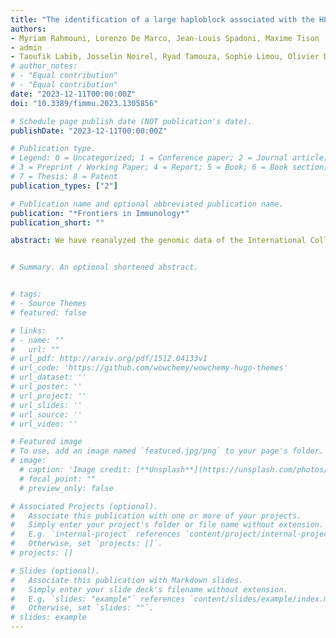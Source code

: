 ```yaml
---
title: "The identification of a large haploblock associated with the HLA-B*57 allele may explain its massive effect for HIV-1 control"
authors:
- Myriam Rahmouni, Lorenzo De Marco, Jean-Louis Spadoni, Maxime Tison
- admin
- Taoufik Labib, Josselin Noirel, Ryad Tamouza, Sophie Limou, Olivier Delaneau, Jacques Fellay, Armand Bensussan, Sigrid Le Clerc, Paul J McLaren, Jean-François Zagury
# author_notes:
# - "Equal contribution"
# - "Equal contribution"
date: "2023-12-11T00:00:00Z"
doi: "10.3389/fimmu.2023.1305856"

# Schedule page publish date (NOT publication's date).
publishDate: "2023-12-11T00:00:00Z"

# Publication type.
# Legend: 0 = Uncategorized; 1 = Conference paper; 2 = Journal article;
# 3 = Preprint / Working Paper; 4 = Report; 5 = Book; 6 = Book section;
# 7 = Thesis; 8 = Patent
publication_types: ["2"]

# Publication name and optional abbreviated publication name.
publication: "*Frontiers in Immunology*"
publication_short: ""

abstract: We have reanalyzed the genomic data of the International Collaboration for the Genomics of HIV (ICGH), centering on HIV-1 Elite Controllers. We performed a genome-wide Association Study comparing 543 HIV Elite Controllers with 3,272 uninfected controls of European descent. Using the latest database for imputation, we analyzed 35,552 Single Nucleotide Polymorphisms (SNPs) within the Major Histocompatibility Complex (MHC) region. Our analysis identified 2,626 SNPs significantly associated (p<5. 10-8) with elite control of HIV-1 infection, including well-established MHC signals such as the rs2395029-G allele which tags HLA-B*57:01. A thorough investigation of SNPs in linkage disequilibrium with rs2395029 revealed an extensive haploblock spanning 1.9 megabases in the MHC region tagging HLA-B*57:01, comprising 379 SNP alleles impacting 72 genes. This haploblock contains damaging variations in proteins like NOTCH4 and DXO and is also associated with a strong differential pattern of expression of multiple MHC genes such as HLA-B, MICB, and ZBTB12. The study was expanded to include two cohorts of seropositive African-American individuals, where a haploblock tagging the HLA-B*57:03 allele was similarly associated with control of viral load. The mRNA expression profile of this haploblock in African Americans closely mirrored that in the European cohort. These findings suggest that additional molecular mechanisms beyond the conventional antigen-presenting role of class I HLA molecules may contribute to the observed influence of HLA-B*57:01/B*57:03 alleles on HIV-1 elite control. Overall, this study has uncovered a large haploblock associated with HLA-B*57 alleles, providing novel insights into their massive effect on HIV-1 elite control.


# Summary. An optional shortened abstract.


# tags:
# - Source Themes
# featured: false

# links:
# - name: ""
#   url: ""
# url_pdf: http://arxiv.org/pdf/1512.04133v1
# url_code: 'https://github.com/wowchemy/wowchemy-hugo-themes'
# url_dataset: ''
# url_poster: ''
# url_project: ''
# url_slides: ''
# url_source: ''
# url_video: ''

# Featured image
# To use, add an image named `featured.jpg/png` to your page's folder. 
# image:
  # caption: 'Image credit: [**Unsplash**](https://unsplash.com/photos/jdD8gXaTZsc)'
  # focal_point: ""
  # preview_only: false

# Associated Projects (optional).
#   Associate this publication with one or more of your projects.
#   Simply enter your project's folder or file name without extension.
#   E.g. `internal-project` references `content/project/internal-project/index.md`.
#   Otherwise, set `projects: []`.
# projects: []

# Slides (optional).
#   Associate this publication with Markdown slides.
#   Simply enter your slide deck's filename without extension.
#   E.g. `slides: "example"` references `content/slides/example/index.md`.
#   Otherwise, set `slides: ""`.
# slides: example
---
```

